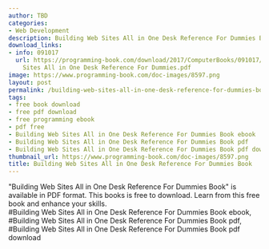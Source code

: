 ```yaml
---
author: TBD
categories:
- Web Development
description: Building Web Sites All in One Desk Reference For Dummies Book
download_links:
- info: 091017
  url: https://programming-book.com/download/2017/ComputerBooks/091017/Building Web
    Sites All in One Desk Reference For Dummies.pdf
image: https://www.programming-book.com/doc-images/8597.png
layout: post
permalink: /building-web-sites-all-in-one-desk-reference-for-dummies-book.html
tags:
- free book download
- free pdf download
- free programming ebook
- pdf free
- Building Web Sites All in One Desk Reference For Dummies Book ebook
- Building Web Sites All in One Desk Reference For Dummies Book pdf
- Building Web Sites All in One Desk Reference For Dummies Book pdf download
thumbnail_url: https://www.programming-book.com/doc-images/8597.png
title: Building Web Sites All in One Desk Reference For Dummies Book
---
```


 
<div class="item-desc text-justify">
  "Building Web Sites All in One Desk Reference For Dummies Book" is available in PDF format. This books is free to download. Learn from this free book and enhance your skills.
  <br>
  #Building Web Sites All in One Desk Reference For Dummies Book ebook, #Building Web Sites All in One Desk Reference For Dummies Book pdf, #Building Web Sites All in One Desk Reference For Dummies Book pdf download
</div>